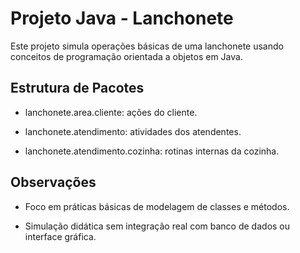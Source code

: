 # Projeto Java - Lanchonete
Este projeto simula operações básicas de uma lanchonete usando conceitos de programação orientada a objetos em Java.

## Estrutura de Pacotes
- lanchonete.area.cliente: ações do cliente.

- lanchonete.atendimento: atividades dos atendentes.

- lanchonete.atendimento.cozinha: rotinas internas da cozinha.

## Observações
- Foco em práticas básicas de modelagem de classes e métodos.

- Simulação didática sem integração real com banco de dados ou interface gráfica.
